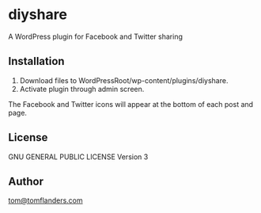 # diyshare
A WordPress plugin for Facebook and Twitter sharing

## Installation
1. Download files to WordPressRoot/wp-content/plugins/diyshare.
2. Activate plugin through admin screen.

The Facebook and Twitter icons will appear at the bottom of each post and page.

## License
GNU GENERAL PUBLIC LICENSE Version 3

## Author
tom@tomflanders.com
